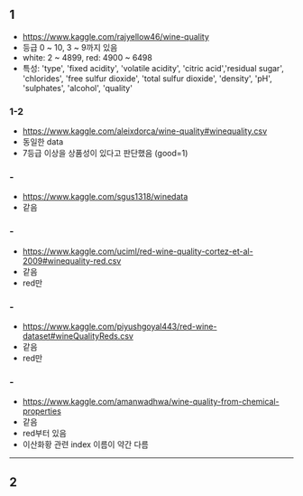 ## 1
- https://www.kaggle.com/rajyellow46/wine-quality
- 등급 0 ~ 10, 3 ~ 9까지 있음
- white: 2 ~ 4899, red: 4900 ~ 6498
- 특성: 'type', 'fixed acidity', 'volatile acidity', 'citric acid','residual sugar', 'chlorides', 'free sulfur dioxide',
       'total sulfur dioxide', 'density', 'pH', 'sulphates', 'alcohol',
       'quality'
  
### 1-2
- https://www.kaggle.com/aleixdorca/wine-quality#winequality.csv 
- 동일한 data
- 7등급 이상을 상품성이 있다고 판단했음 (good=1)

### -
- https://www.kaggle.com/sgus1318/winedata
- 같음  
### -
- https://www.kaggle.com/uciml/red-wine-quality-cortez-et-al-2009#winequality-red.csv
- 같음
- red만
### -
- https://www.kaggle.com/piyushgoyal443/red-wine-dataset#wineQualityReds.csv
- 같음
- red만
### -
- https://www.kaggle.com/amanwadhwa/wine-quality-from-chemical-properties
- 같음
- red부터 있음
- 이산화황 관련 index 이름이 약간 다름
---
## 2


